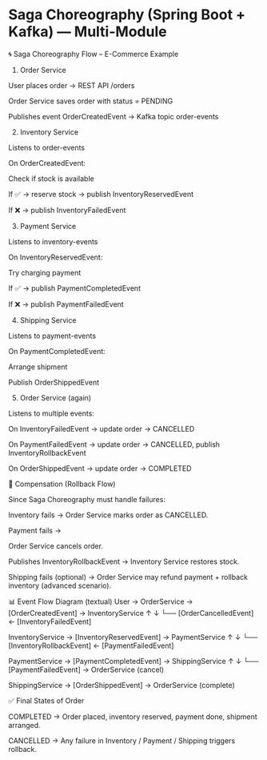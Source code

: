# Saga Choreography (Spring Boot + Kafka) — Multi-Module

🌀 Saga Choreography Flow – E-Commerce Example
1. Order Service

User places order → REST API /orders

Order Service saves order with status = PENDING

Publishes event OrderCreatedEvent → Kafka topic order-events

2. Inventory Service

Listens to order-events

On OrderCreatedEvent:

Check if stock is available

If ✅ → reserve stock → publish InventoryReservedEvent

If ❌ → publish InventoryFailedEvent

3. Payment Service

Listens to inventory-events

On InventoryReservedEvent:

Try charging payment

If ✅ → publish PaymentCompletedEvent

If ❌ → publish PaymentFailedEvent

4. Shipping Service

Listens to payment-events

On PaymentCompletedEvent:

Arrange shipment

Publish OrderShippedEvent

5. Order Service (again)

Listens to multiple events:

On InventoryFailedEvent → update order → CANCELLED

On PaymentFailedEvent → update order → CANCELLED, publish InventoryRollbackEvent

On OrderShippedEvent → update order → COMPLETED

🔄 Compensation (Rollback Flow)

Since Saga Choreography must handle failures:

Inventory fails → Order Service marks order as CANCELLED.

Payment fails →

Order Service cancels order.

Publishes InventoryRollbackEvent → Inventory Service restores stock.

Shipping fails (optional) → Order Service may refund payment + rollback inventory (advanced scenario).

📊 Event Flow Diagram (textual)
User → OrderService → [OrderCreatedEvent] → InventoryService
        ↑                                          ↓
        └── [OrderCancelledEvent] ← [InventoryFailedEvent]

InventoryService → [InventoryReservedEvent] → PaymentService
        ↑                                          ↓
        └── [InventoryRollbackEvent] ← [PaymentFailedEvent]

PaymentService → [PaymentCompletedEvent] → ShippingService
        ↑                                          ↓
        └── [PaymentFailedEvent] → OrderService (cancel)

ShippingService → [OrderShippedEvent] → OrderService (complete)

✅ Final States of Order

COMPLETED → Order placed, inventory reserved, payment done, shipment arranged.

CANCELLED → Any failure in Inventory / Payment / Shipping triggers rollback.
